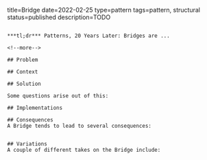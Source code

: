 title=Bridge
date=2022-02-25
type=pattern
tags=pattern, structural
status=published
description=TODO
~~~~~~

***tl;dr*** Patterns, 20 Years Later: Bridges are ...

<!--more-->

## Problem

## Context

## Solution

Some questions arise out of this:

## Implementations

## Consequences
A Bridge tends to lead to several consequences:


## Variations
A couple of different takes on the Bridge include:



